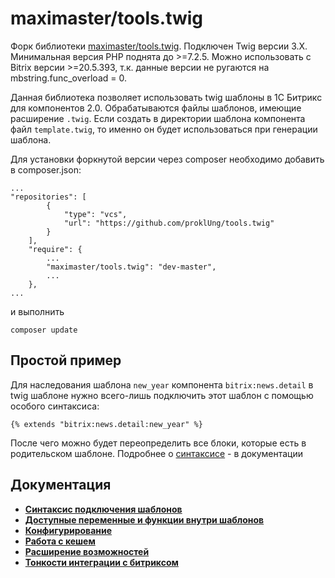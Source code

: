 # maximaster/tools.twig

Форк библиотеки [maximaster/tools.twig](https://github.com/maximaster/tools.twig). Подключен Twig версии 3.X. Минимальная версия PHP поднята до >=7.2.5. Можно использовать с Bitrix версии >=20.5.393, т.к. данные версии не ругаются на mbstring.func_overload = 0.

Данная библиотека позволяет использовать twig шаблоны в 1С Битрикс для компонентов 2.0. Обрабатываются файлы шаблонов, имеющие расширение `.twig`. Если создать в директории шаблона компонента файл `template.twig`, то именно он будет использоваться при генерации шаблона.

Для установки форкнутой версии через composer необходимо добавить в composer.json:

```
...
"repositories": [
        {
            "type": "vcs",
            "url": "https://github.com/proklUng/tools.twig"
        }
    ],
    "require": {
        ...
        "maximaster/tools.twig": "dev-master",
        ...
    },
...
```

и выполнить

```
composer update
```

## Простой пример

Для наследования шаблона `new_year` компонента `bitrix:news.detail` в twig шаблоне нужно всего-лишь подключить этот шаблон с помощью особого синтаксиса:

```twig
{% extends "bitrix:news.detail:new_year" %}
```
После чего можно будет переопределить все блоки, которые есть в родительском шаблоне. Подробнее о [синтаксисе](docs/syntax.md) - в документации

## Документация 

* **[Синтаксис подключения шаблонов](docs/syntax.md)**
* **[Доступные переменные и функции внутри шаблонов](docs/twig_extension.md)**
* **[Конфигурирование](docs/configuration.md)**
* **[Работа с кешем](docs/working_with_cache.md)**
* **[Расширение возможностей](docs/extend.md)**
* **[Тонкости интеграции с битриксом](docs/bitrix_pitfalls.md)**